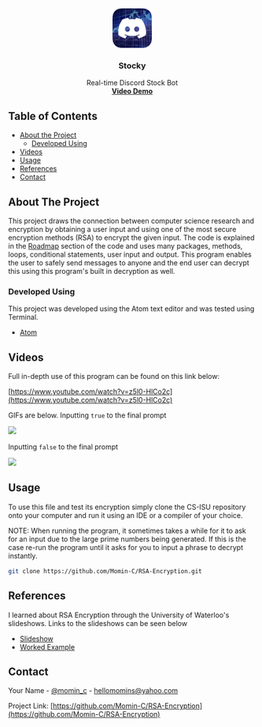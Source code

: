 <br />
  <p align="center">
  <a href="https://github.com/Momin-C/Stocky">
    <img src="images/logo.png" alt="Logo" width="80" height="80">
  </a>
  <h3 align="center">Stocky</h3>
  <p align="center">
    Real-time Discord Stock Bot
    <br />
    <a href="https://www.youtube.com/watch?v=z5l0-HlCo2c"><strong>Video Demo</strong></a>
  </p>
</p>

## Table of Contents

* [About the Project](#about-the-project)
    * [Developed Using](#developed-using)
* [Videos](#videos)
* [Usage](#usage)
* [References](#references)
* [Contact](#contact)

## About The Project

This project draws the connection between computer science research and encryption by obtaining a user input and using one of the most secure encryption methods (RSA) to encrypt the given input. The code is explained in the [Roadmap](#roadmap) section of the code and uses many packages, methods, loops, conditional statements, user input and output. This program enables the user to safely send messages to anyone and the end user can decrypt this using this program's built in decryption as well.

### Developed Using
This project was developed using the Atom text editor and was tested using Terminal.
* [Atom](https://atom.io)

## Videos

Full in-depth use of this program can be found on this link below:

[https://www.youtube.com/watch?v=z5l0-HlCo2c](https://www.youtube.com/watch?v=z5l0-HlCo2c)

GIFs are below.
Inputting `true` to the final prompt

![](images/Encrypted1.gif)

Inputting `false` to the final prompt

![](images/Encrypted2.gif)

## Usage

To use this file and test its encryption simply clone the CS-ISU repository onto your computer and run it using an IDE or a compiler of your choice.

NOTE: When running the program, it sometimes takes a while for it to ask for an input due to the large prime numbers being generated. If this is the case re-run the program until it asks for you to input a phrase to decrypt instantly.

```sh
git clone https://github.com/Momin-C/RSA-Encryption.git
```

## References
I learned about RSA Encryption through the University of Waterloo's slideshows. Links to the slideshows can be seen below
* [Slideshow](https://cs.uwaterloo.ca/~cbruni/videos/Math135JanApr2016/CCCWeek9Pt1RSA.pdf)
* [Worked Example](https://cs.uwaterloo.ca/~cbruni/videos/Math135SeptDec2015/Lesson19RSA.pdf)

## Contact

Your Name - [@momin_c](https://instagram.com/momin_c) - hellomomins@yahoo.com

Project Link: [https://github.com/Momin-C/RSA-Encryption](https://github.com/Momin-C/RSA-Encryption)
